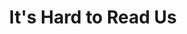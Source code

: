 ---
pid: fs164
title: It's Hard to Read Us
location_transcription: Near all the history stuff
coordinates: "[-75.148490007259, 39.950493641231]"
zipcode: NJ08234
gen_neighborhood: 
neighborhood: 
outside_phl: Egg Harbor Township NJ
age: '18'
age_range: 13-19
instagram: 
image_file_name: fs_164.jpg
proposal_transcription: Imagine a giant book telling the story of some citizens
topic: 
topic_summary: '0'
type: Interactive,Book
keywords_other: 
credit: Olivia M.
image_labels: 
twitter: 
facebook: 
permalink: "/monuments/fs164/"
layout: item-page
---